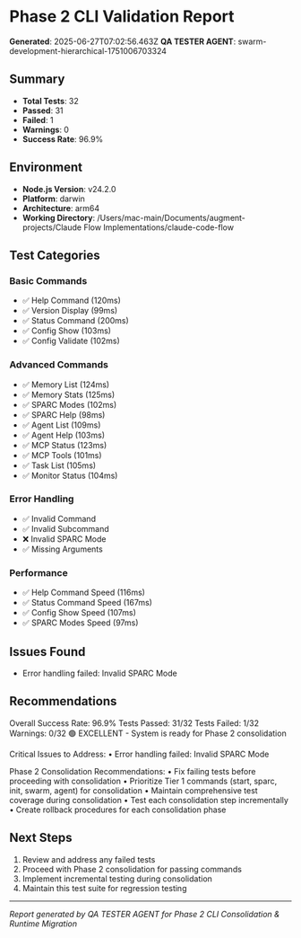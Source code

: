 # Phase 2 CLI Validation Report

**Generated**: 2025-06-27T07:02:56.463Z
**QA TESTER AGENT**: swarm-development-hierarchical-1751006703324

## Summary

- **Total Tests**: 32
- **Passed**: 31
- **Failed**: 1
- **Warnings**: 0
- **Success Rate**: 96.9%

## Environment

- **Node.js Version**: v24.2.0
- **Platform**: darwin
- **Architecture**: arm64
- **Working Directory**: /Users/mac-main/Documents/augment-projects/Claude Flow Implementations/claude-code-flow

## Test Categories

### Basic Commands
- ✅ Help Command (120ms)
- ✅ Version Display (99ms)
- ✅ Status Command (200ms)
- ✅ Config Show (103ms)
- ✅ Config Validate (102ms)

### Advanced Commands
- ✅ Memory List (124ms)
- ✅ Memory Stats (125ms)
- ✅ SPARC Modes (102ms)
- ✅ SPARC Help (98ms)
- ✅ Agent List (109ms)
- ✅ Agent Help (103ms)
- ✅ MCP Status (123ms)
- ✅ MCP Tools (101ms)
- ✅ Task List (105ms)
- ✅ Monitor Status (104ms)

### Error Handling
- ✅ Invalid Command
- ✅ Invalid Subcommand
- ❌ Invalid SPARC Mode
- ✅ Missing Arguments

### Performance
- ✅ Help Command Speed (116ms)
- ✅ Status Command Speed (167ms)
- ✅ Config Show Speed (107ms)
- ✅ SPARC Modes Speed (97ms)

## Issues Found

- Error handling failed: Invalid SPARC Mode

## Recommendations

Overall Success Rate: 96.9%
Tests Passed: 31/32
Tests Failed: 1/32
Warnings: 0/32
🟢 EXCELLENT - System is ready for Phase 2 consolidation

Critical Issues to Address:
  • Error handling failed: Invalid SPARC Mode

Phase 2 Consolidation Recommendations:
  • Fix failing tests before proceeding with consolidation
  • Prioritize Tier 1 commands (start, sparc, init, swarm, agent) for consolidation
  • Maintain comprehensive test coverage during consolidation
  • Test each consolidation step incrementally
  • Create rollback procedures for each consolidation phase

## Next Steps

1. Review and address any failed tests
2. Proceed with Phase 2 consolidation for passing commands
3. Implement incremental testing during consolidation
4. Maintain this test suite for regression testing

---
*Report generated by QA TESTER AGENT for Phase 2 CLI Consolidation & Runtime Migration*
